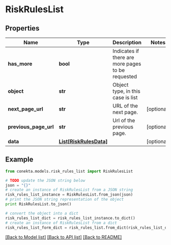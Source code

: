 # RiskRulesList


## Properties
Name | Type | Description | Notes
------------ | ------------- | ------------- | -------------
**has_more** | **bool** | Indicates if there are more pages to be requested | 
**object** | **str** | Object type, in this case is list | 
**next_page_url** | **str** | URL of the next page. | [optional] 
**previous_page_url** | **str** | Url of the previous page. | [optional] 
**data** | [**List[RiskRulesData]**](RiskRulesData.md) |  | [optional] 

## Example

```python
from conekta.models.risk_rules_list import RiskRulesList

# TODO update the JSON string below
json = "{}"
# create an instance of RiskRulesList from a JSON string
risk_rules_list_instance = RiskRulesList.from_json(json)
# print the JSON string representation of the object
print RiskRulesList.to_json()

# convert the object into a dict
risk_rules_list_dict = risk_rules_list_instance.to_dict()
# create an instance of RiskRulesList from a dict
risk_rules_list_form_dict = risk_rules_list.from_dict(risk_rules_list_dict)
```
[[Back to Model list]](../README.md#documentation-for-models) [[Back to API list]](../README.md#documentation-for-api-endpoints) [[Back to README]](../README.md)



